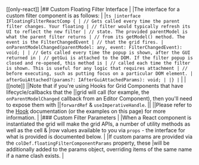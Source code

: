 [[only-react]]
|## Custom Floating Filter Interface
|
|The interface for a custom filter component is as follows:
|
|`ts |interface IFloatingFilterReactComp { | // Gets called every time the parent filter changes. Your floating | // filter would typically refresh its UI to reflect the new filter | // state. The provided parentModel is what the parent filter returns | // from its getModel() method. The event is the FilterChangedEvent | // that the grid fires. | onParentModelChanged(parentModel: any, event: FilterChangedEvent): void; | | // Gets called every time the popup is shown, after the GUI returned in | // getGui is attached to the DOM. If the filter popup is closed and re-opened, this method is | // called each time the filter is shown. This is useful for any logic that requires attachment | // before executing, such as putting focus on a particular DOM element. | afterGuiAttached?(params?: IAfterGuiAttachedParams): void; | |} |`
|
|[[note]]
||Note that if you're using Hooks for Grid Components that have lifecycle/callbacks that the
||grid will call (for example, the `onParentModelChanged` callback from an Editor Component), then you'll need to expose them with
||`forwardRef` & `useImperativeHandle`.
||
||Please refer to the [Hook](/react-hooks/) documentation (or the examples on this page) for more information.
|
|### Custom Filter Parameters
|
|When a React component is instantiated the grid will make the grid APIs, a number of utility methods as well as the cell &
|row values available to you via `props` - the interface for what is provided is documented below.
|
|If custom params are provided via the `colDef.floatingFilterComponentParams` property, these
|will be additionally added to the params object, overriding items of the same name if a name clash exists.
|
